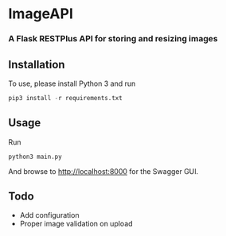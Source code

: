 # ImageAPI
### A Flask RESTPlus API for storing and resizing images

## Installation

To use, please install Python 3 and run

```python
pip3 install -r requirements.txt
```

## Usage

Run 

```
python3 main.py 
```

And browse to [http://localhost:8000](http://localhost:8000) for the Swagger GUI.

## Todo 

- Add configuration
- Proper image validation on upload